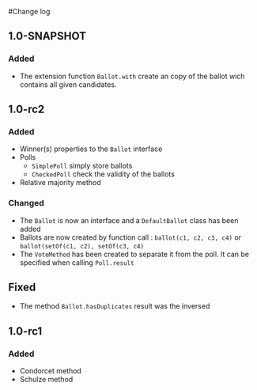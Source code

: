 #Change log
## 1.0-SNAPSHOT
### Added
* The extension function `Ballot.with` create an copy of the ballot wich contains all given candidates.

## 1.0-rc2
### Added
* Winner(s) properties to the `Ballot` interface
* Polls
    * `SimplePoll` simply store ballots
    * `CheckedPoll` check the validity of the ballots
* Relative majority method

### Changed
* The `Ballot` is now an interface and a `DefaultBallot` class has been added
* Ballots are now created by function call : `ballot(c1, c2, c3, c4)` or `ballot(setOf(c1, c2), setOf(c3, c4)`
* The `VoteMethod` has been created to separate it from the poll. It can be specified when calling `Poll.result`

## Fixed
* The method `Ballot.hasDuplicates` result was the inversed

## 1.0-rc1
### Added
* Condorcet method
* Schulze method
